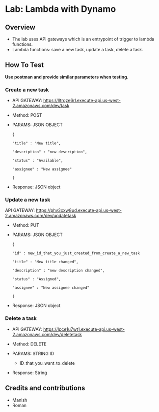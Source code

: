 # Lab: Lambda with Dynamo

## Overview
* The lab uses API gateways which is an entrypoint of trigger to lambda functions.
* Lambda functions: save a new task, update a task, delete a task.
## How To Test
**Use postman and provide similar parameters when testing.**

### Create a new task
* API GATEWAY: https://lltrgze6rl.execute-api.us-west-2.amazonaws.com/dev/task
           

* Method: POST

* PARAMS: JSON OBJECT

  {
  
      "title" : "New title",
      
      "description" : "new description",
      
      "status" : "Available",
      
      "assignee" : "New assignee"
      
      }
      
* Response: JSON object

### Update a new task
API GATEWAY: https://phv3cxw8ud.execute-api.us-west-2.amazonaws.com/dev/updatetask


* Method: PUT

* PARAMS: JSON OBJECT

  {
  
      "id" : new_id_that_you_just_created_from_create_a_new_task
      
      "title" : "New title changed",
      
      "description" : "new description changed",
      
      "status" : "Assigned",
      
      "assignee" : "New assignee changed"
      
      }

* Response: JSON object

### Delete a task
* API GATEWAY: https://lpce1u7wt1.execute-api.us-west-2.amazonaws.com/dev/deletetask

* Method: DELETE

* PARAMS: STRING ID

  * ID_that_you_want_to_delete

* Response: String

## Credits and contributions
* Manish
* Roman
